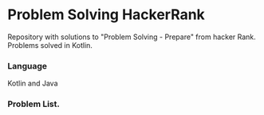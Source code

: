 # Problem Solving HackerRank

Repository with solutions to "Problem Solving - Prepare" from hacker Rank. Problems solved in Kotlin. 

### Language

Kotlin and Java

### Problem List. 




